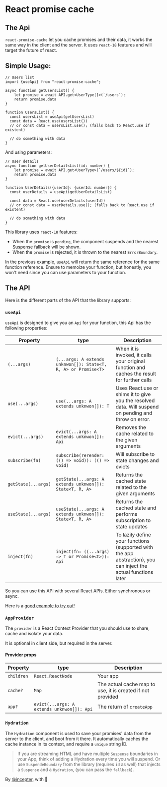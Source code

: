 # React promise cache


## The Api

`react-promise-cache` let you cache promises and their data, it works the same
way in the client and the server. It uses `react-18` features and will target
the future of react.

## Simple Usage:

```tsx
// Users list
import {useApi} from "react-promise-cache";

async function getUsersList() {
    let promise = await API.get<UserType[]>(`/users`);
    return promise.data
}

function UsersList() {
  const usersList = useApi(getUsersList)
  const data = React.use(usersList())
  // or const data = usersList.use(); (falls back to React.use if existent)
  
  // do something with data
}
```
And using parameters:
```tsx
// User details
async function getUserDetailsList(id: number) {
    let promise = await API.get<UserType>(`/users/${id}`);
    return promise.data
}

function UserDetails({userId}: {userId: number}) {
  const userDetails = useApi(getUserDetailsList)
  
  const data = React.use(userDetails(userId))
  // or const data = userDetails.use(); (falls back to React.use if existent)
  
  // do something with data
}
```

This library uses `react-18` features:
- When the `promise` is `pending`, the component suspends and the nearest
  Suspense fallback will be shown.
- When the `promise` is rejected, it is thrown to the nearest `ErrorBoundary`.

In the previous example, `useApi` will return the same reference for the same
function reference. Ensure to memoize your function, but honestly, you won't
need since you can use parameters to your function.

## The API
Here is the different parts of the API that the library supports:

### `useApi`
`useApi` is designed to give you an `Api` for your function, this Api has the
following properties:


| Property            | type                                                           | Description                                                                                                     |
|---------------------|----------------------------------------------------------------|-----------------------------------------------------------------------------------------------------------------|
| `(...args)`         | `(...args: A extends unknwon[]): State<T, R, A> or Promise<T>` | When it is invoked, it calls your original function and caches the result for further calls                     |
| `use(...args)`      | `use(...args: A extends unknwon[]): T`                         | Uses React.use or shims it to give you the resolved data. Will suspend on pending and throw on error.           |
| `evict(...args)`    | `evict(...args: A extends unknwon[]): Api`                     | Removes the cache related to the given arguments                                                                |
| `subscribe(fn)`     | `subscribe(rerender: (() => void)): (() => void)`              | Will subscribe to state changes and evicts                                                                      |
| `getState(...args)` | `getState(...args: A extends unknwon[]): State<T, R, A>`       | Returns the cached state related to the given arguments                                                         |
| `useState(...args)` | `useState(...args: A extends unknwon[]): State<T, R, A>`       | Returns the cached state and performs subscription to state updates                                             |
| `inject(fn)`        | `inject(fn: ((...args) => T or Promise<T>)): Api`              | To lazily define your functions (supported with the app abstraction), you can inject the actual functions later |

So you can use this API with several React APIs. Either synchronous or async.

Here is a [good example to try out](https://codesandbox.io/s/pedantic-resonance-h4cnrl?file=/src/App.tsx)!

### `AppProvider`
The `provider` is a React Context Provider that you should use to share, cache
and isolate your data.

It is optional in client side, but required in the server.

#### Provider props
| Property   | type                                       | Description                                                |
|------------|--------------------------------------------|------------------------------------------------------------|
| `children` | `React.ReactNode`                          | Your app                                                   |
| `cache?`   | `Map`                                      | The actual cache map to use, it is created if not provided |
| `app?`     | `evict(...args: A extends unknwon[]): Api` | The return of `createApp`                                  |


### `Hydration`
The `Hydration` component is used to save your promises' data from the server
to the client, and boot from it there. It automatically caches the cache
instance in its context, and require a `unique` string ID.

>If you are streaming HTML and have multiple `Suspense` boundaries in your App,
think of adding a Hydration every time you will suspend. Or use `SuspendeBoundary`
from the library (requires `id` as well) that injects a `Suspense` and a
> `Hydration`, (you can pass the `fallback`).

By [@incepter](https://twitter.com/incepterr), with 💜
